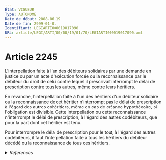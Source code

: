 ```yaml
---
État: VIGUEUR
Type: AUTONOME
Date de début: 2008-06-19
Date de fin: 2999-01-01
Identifiant: LEGIARTI000019017090
URL: article/LEGI/ARTI/00/00/19/01/70/LEGIARTI000019017090.xml
---
```


<h1>Article 2245</h1>

L'interpellation faite à l'un des débiteurs solidaires par une demande en
justice ou par un acte d'exécution forcée ou la reconnaissance par le débiteur
du droit de celui contre lequel il prescrivait interrompt le délai de
prescription contre tous les autres, même contre leurs héritiers.<br />

En revanche, l'interpellation faite à l'un des héritiers d'un débiteur solidaire
ou la reconnaissance de cet héritier n'interrompt pas le délai de prescription à
l'égard des autres cohéritiers, même en cas de créance hypothécaire, si
l'obligation est divisible. Cette interpellation ou cette reconnaissance
n'interrompt le délai de prescription, à l'égard des autres codébiteurs, que
pour la part dont cet héritier est tenu.<br />

Pour interrompre le délai de prescription pour le tout, à l'égard des autres
codébiteurs, il faut l'interpellation faite à tous les héritiers du débiteur
décédé ou la reconnaissance de tous ces héritiers.


<details>
  <summary><em>Références</em></summary>

  <h2>Articles faisant référence à l'article</h2>
  
  <ul>
    <li>
      <a href="https://legal.tricoteuses.fr//redirection/LEGIARTI000019014273?vers=git&vers=legifrance">LOI n° 2008-561 du 17 juin 2008 portant réforme de la prescription en matière civile - article 1 ENTIEREMENT_MODIF</a> MODIFIE source
    </li>
  </ul>
  
  <h2>Références faites par l'article</h2>
  
  <ul>
    <li>
      2008-06-17 MODIFIE cible <a href="https://legal.tricoteuses.fr//redirection/LEGIARTI000019014273?vers=git&vers=legifrance">LOI n° 2008-561 du 17 juin 2008 portant réforme de la prescription en matière civile - article 1 ENTIEREMENT_MODIF</a>
    </li>
  </ul>
</details>
